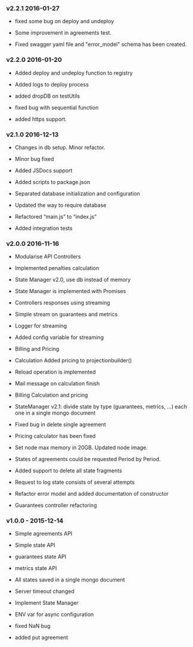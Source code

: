 ### v2.2.1 2016-01-27

- fixed some bug on deploy and undeploy

- Some improvement in agreements test.

- Fixed swagger yaml file and "error_model" schema has been created.


### v2.2.0 2016-01-20

- Added deploy and undeploy function to registry

- Added logs to deploy process

- added dropDB on testUtils

- fixed bug with sequential function

- added https support.

### v2.1.0 2016-12-13

- Changes in db setup. Minor refactor.

- Minor bug fixed

- Added JSDocs support

- Added scripts to package.json 

- Separated database initialization and configuration

- Updated the way to require database

- Refactored “main.js” to “index.js”

- Added integration tests

### v2.0.0 2016-11-16

- Modularise API Controllers 

- Implemented penalties calculation

- State Manager v2.0, use db instead of memory

- State Manager is implemented with Promises

- Controllers responses using streaming

- Simple stream on guarantees and metrics

- Logger for streaming

- Added config variable for streaming

- Billing and Pricing

- Calculation Added pricing to projectionbuilder()

- Reload operation is implemented

- Mail message on calculation finish

- Billing Calculation and pricing

- StateManager v2.1: divide state by type (guarantees, metrics, …) each one in a single mongo document

- Fixed bug in delete single agreement

- Pricing calculator has been fixed

- Set node max memory in 20GB. Updated node image.

- States of agreements could be requested Period by Period.

- Added support to delete all state fragments

- Request to log state consists of several attempts

- Refactor error model and added documentation of constructor

- Guarantees controller refactoring

### v1.0.0 - 2015-12-14

- Simple agreements API

- Simple state API

- guarantees state API

- metrics state API

- All states saved in a single mongo document

- Server timeout changed

- Implement State Manager

- ENV var for async configuration

- fixed NaN bug

- added put agreement
